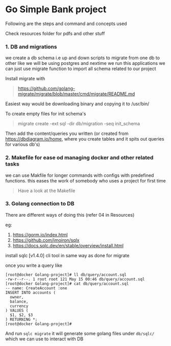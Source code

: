 # Go Simple Bank project 
Following are the steps and command and concepts used

Check resources folder for pdfs and other stuff 

### 1.  DB and migrations
we create a db schema i.e up and down scripts to migrate from one db to other like we will be using postgres and nextime we run this applications we can just use migrate function to import all schema related to our project

Install migrate with
> https://github.com/golang-migrate/migrate/blob/master/cmd/migrate/README.md

Easiest way would be downloading binary and copying it to /usr/bin/ 

To create empty files for init schema's
> migrate create -ext sql -dir db/migration -seq init_schema

Then add the content/queries you written (or created from https://dbdiagram.io/home, where you create tables and it spits out queries for various db's)


### 2. Makefile for ease od managing docker and other related tasks
we can use Makfile for longer commands with configs with predefined functions. this eases the work of somebody who uses a project for first time

> Have a look at the Makefile


### 3. Golang connection to DB
There are different ways of doing this (refer 04 in Resources)

eg:
1. https://gorm.io/index.html
2. https://github.com/jmoiron/sqlx
3. https://docs.sqlc.dev/en/stable/overview/install.html

install sqlc [v1.4.0] cli tool in same way as done for migrate

once you write a query like
```shell
[root@docker Golang-project]# ll db/query/account.sql
-rw-r--r--. 1 root root 121 May 15 00:46 db/query/account.sql
[root@docker Golang-project]# cat db/query/account.sql
-- name: CreateAccount :one
INSERT INTO accounts (
  owner,
  balance,
  currency
) VALUES (
  $1, $2, $3
) RETURNING *;
[root@docker Golang-project]#
```

And run `sqlc migrate` it will generate some golang files under `db/sqlc/` which we can use to interact with DB

